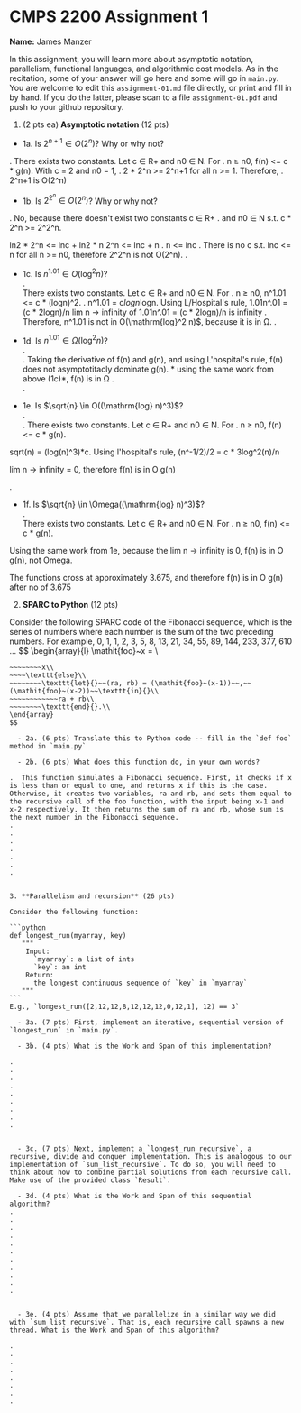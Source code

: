 

# CMPS 2200 Assignment 1

**Name:** James Manzer


In this assignment, you will learn more about asymptotic notation, parallelism, functional languages, and algorithmic cost models. As in the recitation, some of your answer will go here and some will go in `main.py`. You are welcome to edit this `assignment-01.md` file directly, or print and fill in by hand. If you do the latter, please scan to a file `assignment-01.pdf` and push to your github repository. 
  
  

1. (2 pts ea) **Asymptotic notation** (12 pts)

  - 1a. Is $2^{n+1} \in O(2^n)$? Why or why not? 

.  There exists two constants. Let c ∈ R+ and n0 ∈ N. For 
.  n ≥ n0, f(n) <= c * g(n). With c = 2 and n0 = 1,
.  2 * 2^n >= 2^n+1 for all n >= 1. Therefore, 
.  2^n+1 is O(2^n)

  - 1b. Is $2^{2^n} \in O(2^n)$? Why or why not?  

.  No, because there doesn't exist two constants c ∈ R+ 
.  and n0 ∈ N s.t. c * 2^n >= 2^2^n.

  ln2 * 2^n <= lnc + ln2 * n
  2^n <= lnc + n
.  n <= lnc
.  There is no c s.t. lnc <= n for all n >= n0, therefore 2^2^n is not O(2^n).
.  
  - 1c. Is $n^{1.01} \in O(\mathrm{log}^2 n)$?    
.  
There exists two constants. Let c ∈ R+ and n0 ∈ N. For 
.  n ≥ n0, n^1.01 <= c * (logn)^2.
.  n^1.01 = c*logn*logn. Using L/Hospital's rule,
  1.01n^.01 = (c * 2logn)/n
  lim n -> infinity of 1.01n^.01 = (c * 2logn)/n is infinity
.  Therefore, n^1.01 is not in O(\mathrm{log}^2 n)$, because it is in Ω.
.  

  - 1d. Is $n^{1.01} \in \Omega(\mathrm{log}^2 n)$?  
.  
.  Taking the derivative of f(n) and g(n), and using L'hospital's rule, f(n) does not asymptotitacly dominate g(n). * using the same work from above (1c)*, f(n) is in Ω
.  
.  
  - 1e. Is $\sqrt{n} \in O((\mathrm{log} n)^3)$?  
.  
.  There exists two constants. Let c ∈ R+ and n0 ∈ N. For 
.  n ≥ n0, f(n) <= c * g(n). 

   sqrt(n) = (log(n)^3)*c. Using l'hospital's rule,
   (n^-1/2)/2 = c * 3log^2(n)/n

   lim n -> infinity = 0, therefore f(n) is in O g(n)
  
.  
  - 1f. Is $\sqrt{n} \in \Omega((\mathrm{log} n)^3)$?  
.  
There exists two constants. Let c ∈ R+ and n0 ∈ N. For 
.  n ≥ n0, f(n) <= c * g(n).

Using the same work from 1e, because the lim n -> infinity is 0, f(n) is in O g(n), not Omega.

The functions cross at approximately 3.675, and therefore f(n) is in O g(n) after no of 3.675


2. **SPARC to Python** (12 pts)

Consider the following SPARC code of the Fibonacci sequence, which is the series of numbers where each number is the sum of the two preceding numbers. For example, 0, 1, 1, 2, 3, 5, 8, 13, 21, 34, 55, 89, 144, 233, 377, 610 ... 
$$
\begin{array}{l}
\mathit{foo}~x =   \\
~~~~\texttt{if}{}~~x \le 1~~\texttt{then}{}\\
~~~~~~~~x\\   
~~~~\texttt{else}\\
~~~~~~~~\texttt{let}{}~~(ra, rb) = (\mathit{foo}~(x-1))~~,~~(\mathit{foo}~(x-2))~~\texttt{in}{}\\  
~~~~~~~~~~~~ra + rb\\  
~~~~~~~~\texttt{end}{}.\\
\end{array}
$$ 

  - 2a. (6 pts) Translate this to Python code -- fill in the `def foo` method in `main.py`  

  - 2b. (6 pts) What does this function do, in your own words?  

.  This function simulates a Fibonacci sequence. First, it checks if x is less than or equal to one, and returns x if this is the case. Otherwise, it creates two variables, ra and rb, and sets them equal to the recursive call of the foo function, with the input being x-1 and x-2 respectively. It then returns the sum of ra and rb, whose sum is the next number in the Fibonacci sequence.
.  
.  
.  
.  
.  
.  
.  
  

3. **Parallelism and recursion** (26 pts)

Consider the following function:  

```python
def longest_run(myarray, key)
   """
    Input:
      `myarray`: a list of ints
      `key`: an int
    Return:
      the longest continuous sequence of `key` in `myarray`
   """
```
E.g., `longest_run([2,12,12,8,12,12,12,0,12,1], 12) == 3`  
 
  - 3a. (7 pts) First, implement an iterative, sequential version of `longest_run` in `main.py`.  

  - 3b. (4 pts) What is the Work and Span of this implementation?  

.  
.  
.  
.  
.  
.  
.  
.  
.  


  - 3c. (7 pts) Next, implement a `longest_run_recursive`, a recursive, divide and conquer implementation. This is analogous to our implementation of `sum_list_recursive`. To do so, you will need to think about how to combine partial solutions from each recursive call. Make use of the provided class `Result`.   

  - 3d. (4 pts) What is the Work and Span of this sequential algorithm?  
.  
.  
.  
.  
.  
.  
.  
.  
.  
.  
.  


  - 3e. (4 pts) Assume that we parallelize in a similar way we did with `sum_list_recursive`. That is, each recursive call spawns a new thread. What is the Work and Span of this algorithm?  

.  
.  
.  
.  
.  
.  
.  
.  

